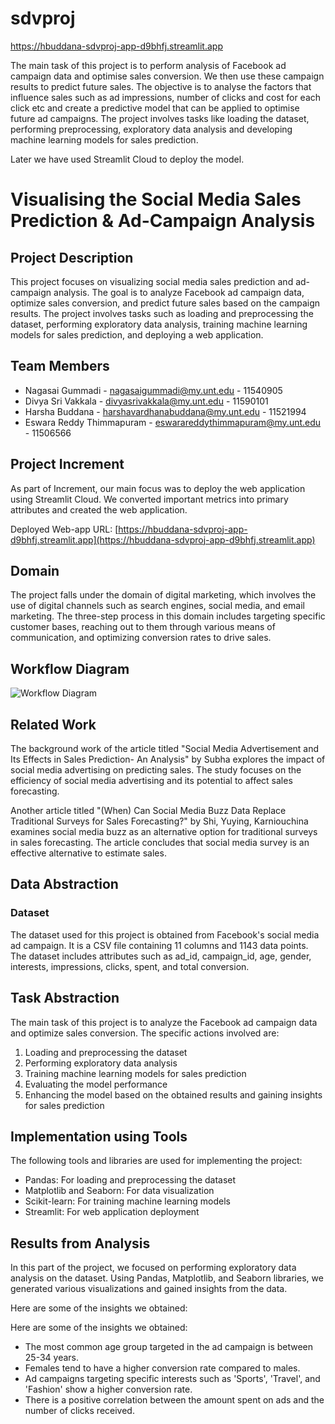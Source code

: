 # sdvproj

https://hbuddana-sdvproj-app-d9bhfj.streamlit.app

The main task of this project is to perform analysis of Facebook ad campaign data and optimise sales conversion. We then use these campaign results to predict future sales. The objective is to analyse the factors that influence sales such as 
ad impressions, 
number of clicks and cost for each click etc and 
create a predictive model that can be applied to optimise future ad campaigns. 
The project involves tasks like loading the dataset, performing preprocessing, exploratory data analysis and developing machine learning models for sales prediction.

Later we have used Streamlit Cloud to deploy the model.


# Visualising the Social Media Sales Prediction & Ad-Campaign Analysis

## Project Description

This project focuses on visualizing social media sales prediction and ad-campaign analysis. The goal is to analyze Facebook ad campaign data, optimize sales conversion, and predict future sales based on the campaign results. The project involves tasks such as loading and preprocessing the dataset, performing exploratory data analysis, training machine learning models for sales prediction, and deploying a web application.

## Team Members

- Nagasai Gummadi - nagasaigummadi@my.unt.edu - 11540905
- Divya Sri Vakkala - divyasrivakkala@my.unt.edu - 11590101
- Harsha Buddana - harshavardhanabuddana@my.unt.edu - 11521994
- Eswara Reddy Thimmapuram - eswarareddythimmapuram@my.unt.edu - 11506566

## Project Increment

As part of Increment, our main focus was to deploy the web application using Streamlit Cloud. We converted important metrics into primary attributes and created the web application.

Deployed Web-app URL: [https://hbuddana-sdvproj-app-d9bhfj.streamlit.app](https://hbuddana-sdvproj-app-d9bhfj.streamlit.app)

## Domain

The project falls under the domain of digital marketing, which involves the use of digital channels such as search engines, social media, and email marketing. The three-step process in this domain includes targeting specific customer bases, reaching out to them through various means of communication, and optimizing conversion rates to drive sales.

## Workflow Diagram

![Workflow Diagram](workflow_diagram.png)

## Related Work

The background work of the article titled "Social Media Advertisement and Its Effects in Sales Prediction- An Analysis" by Subha explores the impact of social media advertising on predicting sales. The study focuses on the efficiency of social media advertising and its potential to affect sales forecasting.

Another article titled "(When) Can Social Media Buzz Data Replace Traditional Surveys for Sales Forecasting?" by Shi, Yuying, Karniouchina examines social media buzz as an alternative option for traditional surveys in sales forecasting. The article concludes that social media survey is an effective alternative to estimate sales.

## Data Abstraction

### Dataset

The dataset used for this project is obtained from Facebook's social media ad campaign. It is a CSV file containing 11 columns and 1143 data points. The dataset includes attributes such as ad_id, campaign_id, age, gender, interests, impressions, clicks, spent, and total conversion.

## Task Abstraction

The main task of this project is to analyze the Facebook ad campaign data and optimize sales conversion. The specific actions involved are:

1. Loading and preprocessing the dataset
2. Performing exploratory data analysis
3. Training machine learning models for sales prediction
4. Evaluating the model performance
5. Enhancing the model based on the obtained results and gaining insights for sales prediction

## Implementation using Tools

The following tools and libraries are used for implementing the project:

- Pandas: For loading and preprocessing the dataset
- Matplotlib and Seaborn: For data visualization
- Scikit-learn: For training machine learning models
- Streamlit: For web application deployment

## Results from Analysis

In this part of the project, we focused on performing exploratory data analysis on the dataset. Using Pandas, Matplotlib, and Seaborn libraries, we generated various visualizations and gained insights from the data.

Here are some of the insights we obtained:

Here are some of the insights we obtained:

- The most common age group targeted in the ad campaign is between 25-34 years.
- Females tend to have a higher conversion rate compared to males.
- Ad campaigns targeting specific interests such as 'Sports', 'Travel', and 'Fashion' show a higher conversion rate.
- There is a positive correlation between the amount spent on ads and the number of clicks received.





